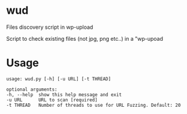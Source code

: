 # wud
Files discovery script in wp-upload

Script to check existing files (not jpg, png etc..) in a "wp-upoad


# Usage

```
usage: wud.py [-h] [-u URL] [-t THREAD]

optional arguments:
-h, --help  show this help message and exit
-u URL      URL to scan [required]
-t THREAD   Number of threads to use for URL Fuzzing. Default: 20
```
